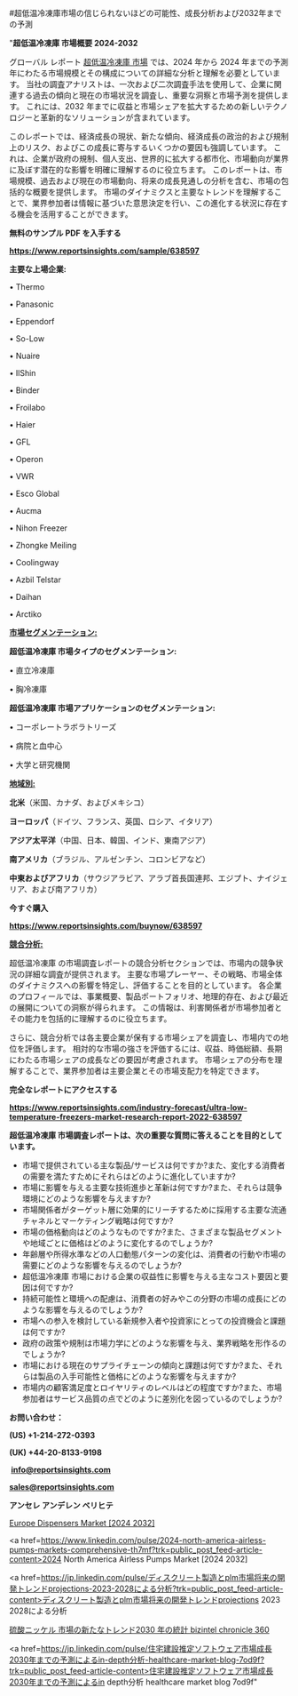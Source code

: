 #超低温冷凍庫市場の信じられないほどの可能性、成長分析および2032年までの予測

"<strong>超低温冷凍庫 市場概要 2024-2032</strong>

グローバル レポート <a href=https://www.reportsinsights.com/sample/638597>超低温冷凍庫 市場</a> では、2024 年から 2024 年までの予測年にわたる市場規模とその構成についての詳細な分析と理解を必要としています。 当社の調査アナリストは、一次および二次調査手法を使用して、企業に関連する過去の傾向と現在の市場状況を調査し、重要な洞察と市場予測を提供します。 これには、2032 年までに収益と市場シェアを拡大​​するための新しいテクノロジーと革新的なソリューションが含まれています。

このレポートでは、経済成長の現状、新たな傾向、経済成長の政治的および規制上のリスク、およびこの成長に寄与するいくつかの要因も強調しています。 これは、企業が政府の規制、個人支出、世界的に拡大する都市化、市場動向が業界に及ぼす潜在的な影響を明確に理解するのに役立ちます。 このレポートは、市場規模、過去および現在の市場動向、将来の成長見通しの分析を含む、市場の包括的な概要を提供します。 市場のダイナミクスと主要なトレンドを理解することで、業界参加者は情報に基づいた意思決定を行い、この進化する状況に存在する機会を活用することができます。

<strong><b>無料のサンプル PDF を入手する</b></strong>

<a href=https://www.reportsinsights.com/sample/638597><strong><u>https://www.reportsinsights.com/sample/638597</u></strong></a>

<strong>主要な上場企業:</strong>

• Thermo

• Panasonic

• Eppendorf

• So-Low

• Nuaire

• IlShin

• Binder

• Froilabo

• Haier

• GFL

• Operon

• VWR

• Esco Global

• Aucma

• Nihon Freezer

• Zhongke Meiling

• Coolingway

• Azbil Telstar

• Daihan

• Arctiko

<strong><u>市場セグメンテーション</u></strong><strong><u>:</u></strong>

<strong>超低温冷凍庫 市場タイプのセグメンテーション:</strong>

• 直立冷凍庫

• 胸冷凍庫

<strong>超低温冷凍庫 市場アプリケーションのセグメンテーション:</strong>

• コーポレートラボラトリーズ

• 病院と血中心

• 大学と研究機関

<strong><u>地域別</u></strong><strong><u>:</u></strong>

<strong>北米</strong>（米国、カナダ、およびメキシコ）

<strong>ヨーロッパ</strong>（ドイツ、フランス、英国、ロシア、イタリア）

<strong>アジア太平洋</strong>（中国、日本、韓国、インド、東南アジア）

<strong>南アメリカ</strong>（ブラジル、アルゼンチン、コロンビアなど）

<strong>中東およびアフリカ</strong>（サウジアラビア、アラブ首長国連邦、エジプト、ナイジェリア、および南アフリカ）

<strong>今すぐ購入</strong>

<a href=https://www.reportsinsights.com/buynow/638597><strong><u>https://www.reportsinsights.com/buynow/638597</u></strong></a>

<strong><u>競合分析:</u></strong>

超低温冷凍庫 の市場調査レポートの競合分析セクションでは、市場内の競争状況の詳細な調査が提供されます。 主要な市場プレーヤー、その戦略、市場全体のダイナミクスへの影響を特定し、評価することを目的としています。 各企業のプロフィールでは、事業概要、製品ポートフォリオ、地理的存在、および最近の展開についての洞察が得られます。 この情報は、利害関係者が市場参加者とその能力を包括的に理解するのに役立ちます。

さらに、競合分析では各主要企業が保有する市場シェアを調査し、市場内での地位を評価します。 相対的な市場の強さを評価するには、収益、時価総額、長期にわたる市場シェアの成長などの要因が考慮されます。 市場シェアの分布を理解することで、業界参加者は主要企業とその市場支配力を特定できます。

<strong>完全なレポートにアクセスする</strong>

<a href=https://www.reportsinsights.com/industry-forecast/ultra-low-temperature-freezers-market-research-report-2022-638597><strong><u><b>https://www.reportsinsights.com/industry-forecast/ultra-low-temperature-freezers-market-research-report-2022-638597</b></u></strong></a>

<strong><b>超低温冷凍庫 市場調査レポートは、次の重要な質問に答えることを目的としています。</b></strong>
<ul>
  <li>市場で提供されている主な製品/サービスは何ですか?また、変化する消費者の需要を満たすためにそれらはどのように進化していますか?</li>
  <li>市場に影響を与える主要な技術進歩と革新は何ですか?また、それらは競争環境にどのような影響を与えますか?</li>
  <li>市場関係者がターゲット層に効果的にリーチするために採用する主要な流通チャネルとマーケティング戦略は何ですか?</li>
  <li>市場の価格動向はどのようなものですか?また、さまざまな製品セグメントや地域ごとに価格はどのように変化するのでしょうか?</li>
  <li>年齢層や所得水準などの人口動態パターンの変化は、消費者の行動や市場の需要にどのような影響を与えるのでしょうか?</li>
  <li>超低温冷凍庫 市場における企業の収益性に影響を与える主なコスト要因と要因は何ですか?</li>
  <li>持続可能性と環境への配慮は、消費者の好みやこの分野の市場の成長にどのような影響を与えるのでしょうか?</li>
  <li>市場への参入を検討している新規参入者や投資家にとっての投資機会と課題は何ですか?</li>
  <li>政府の政策や規制は市場力学にどのような影響を与え、業界戦略を形作るのでしょうか?</li>
  <li>市場における現在のサプライチェーンの傾向と課題は何ですか?また、それらは製品の入手可能性と価格にどのような影響を与えますか?</li>
  <li>市場内の顧客満足度とロイヤリティのレベルはどの程度ですか?また、市場参加者はサービス品質の点でどのように差別化を図っているのでしょうか?</li>
</ul>
<strong>お問い合わせ：</strong>

<strong>(US) +1-214-272-0393</strong>

<strong>(UK) +44-20-8133-9198</strong>

<strong> </strong><a href=info@reportsinsights.com><strong><u>info@reportsinsights.com</u></strong></a>

<a href=sales@reportsinsights.com><strong><u>sales@reportsinsights.com</u></strong></a>

<strong>アンセレ アンデレン ベリヒテ</strong>

<a href=https://www.linkedin.com/pulse/europe-dispensers-markets-emerging-trends-mwfpf/>Europe Dispensers Market [2024 2032]</a>

<a href=https://www.linkedin.com/pulse/2024-north-america-airless-pumps-markets-comprehensive-th7mf?trk=public_post_feed-article-content>2024 North America Airless Pumps Market [2024 2032]</a>

<a href=https://jp.linkedin.com/pulse/ディスクリート製造とplm市場将来の開発トレンドprojections-2023-2028による分析?trk=public_post_feed-article-content>ディスクリート製造とplm市場将来の開発トレンドprojections 2023 2028による分析</a>

<a href=https://www.linkedin.com/pulse/硫酸ニッケル-市場の新たなトレンド2030-年の統計-bizintel-chronicle-360/>硫酸ニッケル 市場の新たなトレンド2030 年の統計 bizintel chronicle 360</a>

<a href=https://jp.linkedin.com/pulse/住宅建設推定ソフトウェア市場成長2030年までの予測によるin-depth分析-healthcare-market-blog-7od9f?trk=public_post_feed-article-content>住宅建設推定ソフトウェア市場成長2030年までの予測によるin depth分析 healthcare market blog 7od9f</a>"
